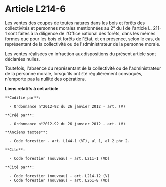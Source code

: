# Article L214-6

Les ventes des coupes de toutes natures dans les bois et forêts des collectivités et personnes morales mentionnées au 2° du I
de l'article L. 211-1 sont faites à la diligence de l'Office national des forêts, dans les mêmes formes que pour les bois et
forêts de l'Etat, et en présence, selon le cas, du représentant de la collectivité ou de l'administrateur de la personne
morale.

Les ventes réalisées en infraction aux dispositions du présent article sont déclarées nulles.

Toutefois, l'absence du représentant de la collectivité ou de l'administrateur de la personne morale, lorsqu'ils ont été
régulièrement convoqués, n'emporte pas la nullité des opérations.

**Liens relatifs à cet article**

	**Codifié par**:

	  - Ordonnance n°2012-92 du 26 janvier 2012 - art. (V)

	**Créé par**:

	  - Ordonnance n°2012-92 du 26 janvier 2012 - art. (V)

	**Anciens textes**:

	  - Code forestier - art. L144-1 (VT), al 1, al 2 phr 2.

	**Cite**:

	  - Code forestier (nouveau) - art. L211-1 (VD)

	**Cité par**:

	  - Code forestier (nouveau) - art. L214-12 (V)
	  - Code forestier (nouveau) - art. L261-8 (VD)
